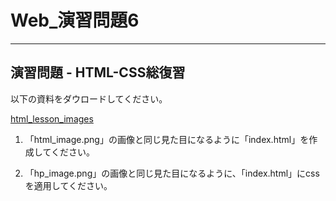 # Web_演習問題6

---

## 演習問題 - HTML-CSS総復習

以下の資料をダウロードしてください。

[html_lesson_images](../../resource/html_lesson_images.zip)

1. 「html_image.png」の画像と同じ見た目になるように「index.html」を作成してください。

2. 「hp_image.png」の画像と同じ見た目になるように、「index.html」にcssを適用してください。
